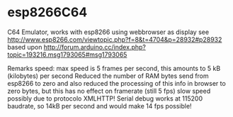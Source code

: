# esp8266C64

C64 Emulator, works with esp8266 using webbrowser as display
see http://www.esp8266.com/viewtopic.php?f=8&t=4704&p=28932#p28932
based upon http://forum.arduino.cc/index.php?topic=193216.msg1793065#msg1793065

Remarks speed:
max speed is 5 frames per second, this amounts to 5 kB (kilobytes) per second
Reduced the number of RAM bytes send from esp8266 to zero and
also reduced the processing of this info in browser to zero bytes,
but this has no effect on framerate (still 5 fps)
slow speed possibly due to protocolo XMLHTTP!
Serial debug works at 115200 baudrate, so 14kB per second and would make 14 fps possible!

